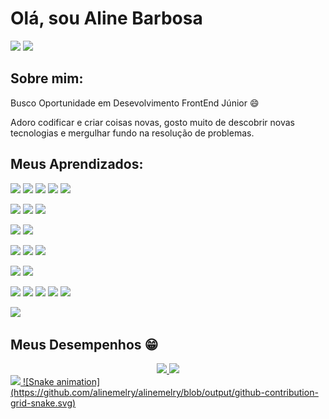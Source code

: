 # Olá, sou Aline Barbosa

 <a href = "aline.melry@gmail.com"><img src="https://img.shields.io/badge/-Gmail-%23333?style=for-the-badge&logo=gmail&logoColor=white" target="_blank"></a>
  <a href="https://www.linkedin.com/in/alinebarbosaaraujo" target="_blank"><img src="https://img.shields.io/badge/-LinkedIn-%230077B5?style=for-the-badge&logo=-Linkedin&logoColor=white" target="_blank"></a>

## Sobre mim:

Busco Oportunidade em Desevolvimento FrontEnd Júnior :smile:

Adoro codificar e criar coisas novas, gosto muito de descobrir novas tecnologias e mergulhar fundo na resolução de problemas.

## Meus Aprendizados:

<img src="https://img.shields.io/badge/CSS3-1572B6?style=for-the-badge&logo=css3&logoColor=white"/> <img src="https://img.shields.io/badge/HTML5-E34F26?style=for-the-badge&logo=html5&logoColor=white"/>
<img src="https://img.shields.io/badge/Java-ED8B00?style=for-the-badge&logo=java&logoColor=white"/> <img src="https://img.shields.io/badge/JavaScript-323330?style=for-the-badge&logo=javascript&logoColor=F7DF1E"/> <img src="https://img.shields.io/badge/TypeScript-007ACC?style=for-the-badge&logo=typescript&logoColor=white"/>


<img src="https://img.shields.io/badge/MongoDB-4EA94B?style=for-the-badge&logo=mongodb&logoColor=white"/> <img src="https://img.shields.io/badge/PostgreSQL-316192?style=for-the-badge&logo=postgresql&logoColor=white"/> <img src="https://img.shields.io/badge/MySQL-005C84?style=for-the-badge&logo=mysql&logoColor=white"/>

<img src="https://img.shields.io/badge/Figma-F24E1E?style=for-the-badge&logo=figma&logoColor=white"/> <img src="https://img.shields.io/badge/Canva-%2300C4CC.svg?&style=for-the-badge&logo=Canva&logoColor=white"/>

<img src="https://img.shields.io/badge/React-20232A?style=for-the-badge&logo=react&logoColor=61DAFB"/> <img src="https://img.shields.io/badge/Spring-6DB33F?style=for-the-badge&logo=spring&logoColor=white"/> <img src="https://img.shields.io/badge/Yarn-2C8EBB?style=for-the-badge&logo=yarn&logoColor=white"/>

<img src="https://img.shields.io/badge/GIT-E44C30?style=for-the-badge&logo=git&logoColor=white"/> <img src="https://img.shields.io/badge/Trello-0052CC?style=for-the-badge&logo=trello&logoColor=white"/>

<img src="https://img.shields.io/badge/Cypress-17202C?style=for-the-badge&logo=cypress&logoColor=white"/> <img src="https://img.shields.io/badge/Jest-C21325?style=for-the-badge&logo=jest&logoColor=white"/> <img src="https://img.shields.io/badge/jQuery-0769AD?style=for-the-badge&logo=jquery&logoColor=white"/>
<img src="https://img.shields.io/badge/Node.js-339933?style=for-the-badge&logo=nodedotjs&logoColor=white"/> <img src="https://img.shields.io/badge/npm-CB3837?style=for-the-badge&logo=npm&logoColor=white"/>

<img src="https://img.shields.io/badge/Postman-FF6C37?style=for-the-badge&logo=Postman&logoColor=white"/>                                                          
                                                                                                        


## Meus Desempenhos 😁

<div align="center">
  <a href="https://github.com/alinemelry">
  <img height="180em" src="https://github-readme-stats.vercel.app/api?username=alinemelry&show_icons=true&theme=dracula&include_all_commits=true&count_private=true"/>
  <img height="180em" src="https://github-readme-stats.vercel.app/api/top-langs/?username=alinemelry&layout=compact&langs_count=7&theme=dracula"/>
</div>

<div> 
 <img src="https://img.shields.io/badge/Postman-FF6C37?style=for-the-badge&logo=Postman&logoColor=white"/>  
  ![Snake animation](https://github.com/alinemelry/alinemelry/blob/output/github-contribution-grid-snake.svg)
 
</div>
